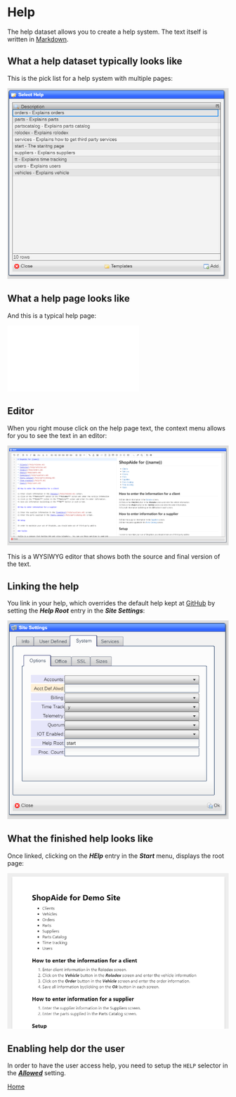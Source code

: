 # Help

The help dataset allows you to create a help system.   The text itself is written in [Markdown](https://www.markdownguide.org/).

## What a help dataset typically looks like

This is the pick list for a help system with multiple pages:

![image](images/Help1.png)

## What a help page looks like

And this is a typical help page:

![image](images/Help2.md)

## Editor

When you right mouse click on the help page text, the context menu allows for you to see the text in an editor:

![image](images/Help3.png)

This is a WYSIWYG editor that shows both the source and final version of the text.

## Linking the help

You link in your help, which overrides the default help kept at [GitHub]() by setting the ***Help Root*** entry
in the ***Site Settings***:

![image](images/Site3.png)

## What the finished help looks like

Once linked, clicking on the ***HElp*** entry in the ***Start*** menu, displays the root page:

![image](images/Help4.png)

## Enabling help dor the user

In order to have the user access help, you need to setup the ```HELP``` selector in the [***Allowed***](README_USERS.md) setting.  


[Home](../README.md)
